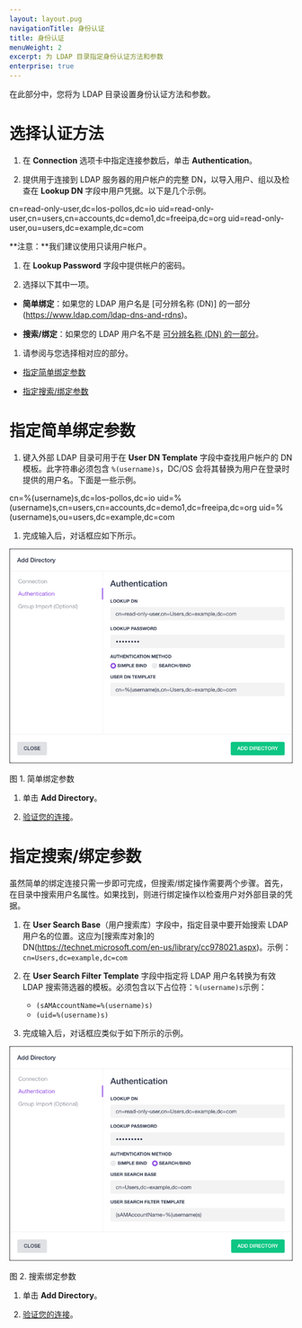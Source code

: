 ```yaml
---
layout: layout.pug
navigationTitle: 身份认证
title: 身份认证
menuWeight: 2
excerpt: 为 LDAP 目录指定身份认证方法和参数
enterprise: true
---
```

<!-- The source repository for this topic is https://github.com/dcos/dcos-docs-site -->


在此部分中，您将为 LDAP 目录设置身份认证方法和参数。

# 选择认证方法

1. 在 **Connection** 选项卡中指定连接参数后，单击 **Authentication**。

1. 提供用于连接到 LDAP 服务器的用户帐户的完整 DN，以导入用户、组以及检查在 **Lookup DN** 字段中用户凭据。以下是几个示例。

 cn=read-only-user,dc=los-pollos,dc=io
 uid=read-only-user,cn=users,cn=accounts,dc=demo1,dc=freeipa,dc=org
 uid=read-only-user,ou=users,dc=example,dc=com

 **注意：**我们建议使用只读用户帐户。

1. 在 **Lookup Password** 字段中提供帐户的密码。

1. 选择以下其中一项。

 - **简单绑定**：如果您的 LDAP 用户名是 [可分辨名称 (DN)] 的一部分(https://www.ldap.com/ldap-dns-and-rdns)。

 - **搜索/绑定**：如果您的 LDAP 用户名不是 [可分辨名称 (DN) 的一部分](https://www.ldap.com/ldap-dns-and-rdns)。

1. 请参阅与您选择相对应的部分。

 - [指定简单绑定参数](#specify-simple-bind-parameters)

 - [指定搜索/绑定参数](#specify-searchbind-parameters)

# 指定简单绑定参数

1. 键入外部 LDAP 目录可用于在 **User DN Template** 字段中查找用户帐户的 DN 模板。此字符串必须包含 `%(username)s`，DC/OS 会将其替换为用户在登录时提供的用户名。下面是一些示例。

 cn=%(username)s,dc=los-pollos,dc=io
 uid=%(username)s,cn=users,cn=accounts,dc=demo1,dc=freeipa,dc=org
 uid=%(username)s,ou=users,dc=example,dc=com

1. 完成输入后，对话框应如下所示。

 ![简单绑定参数](/1.11/img/ldap-add-dir-auth-simple-bind.png) 

 图 1. 简单绑定参数 

1. 单击 **Add Directory**。

1. [验证您的连接](/1.11/security/ent/ldap/ldap-verify/)。


# 指定搜索/绑定参数

虽然简单的绑定连接只需一步即可完成，但搜索/绑定操作需要两个步骤。首先，在目录中搜索用户名属性。如果找到，则进行绑定操作以检查用户对外部目录的凭据。

1. 在 **User Search Base**（用户搜索库）字段中，指定目录中要开始搜索 LDAP 用户名的位置。这应为[搜索库对象]的 DN(https://technet.microsoft.com/en-us/library/cc978021.aspx)。示例：`cn=Users,dc=example,dc=com`

1. 在 **User Search Filter Template** 字段中指定将 LDAP 用户名转换为有效 LDAP 搜索筛选器的模板。必须包含以下占位符：`%(username)s`示例：

    - `(sAMAccountName=%(username)s)`
    - `(uid=%(username)s)`

1. 完成输入后，对话框应类似于如下所示的示例。

 ![搜索/绑定参数](/1.11/img/ldap-add-dir-auth-search-bind.png)

 图 2. 搜索绑定参数

1. 单击 **Add Directory**。

1. [验证您的连接](/1.11/security/ent/ldap/ldap-verify/)。
